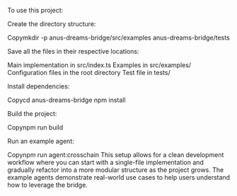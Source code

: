 To use this project:

Create the directory structure:

Copymkdir -p anus-dreams-bridge/src/examples anus-dreams-bridge/tests

Save all the files in their respective locations:

Main implementation in src/index.ts
Examples in src/examples/
Configuration files in the root directory
Test file in tests/


Install dependencies:

Copycd anus-dreams-bridge
npm install

Build the project:

Copynpm run build

Run an example agent:

Copynpm run agent:crosschain
This setup allows for a clean development workflow where you can start with a single-file implementation and gradually refactor into a more modular structure as the project grows. The example agents demonstrate real-world use cases to help users understand how to leverage the bridge.
